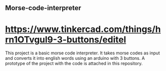 ## Morse-code-interpreter

# https://www.tinkercad.com/things/hrn1OTvgul9-3-buttons/editel

This project is a basic morse code interpreter. It takes morse codes as input and converts it into english words using an arduino with 3 buttons. A prototype of the project with the code is attached in this repository.

